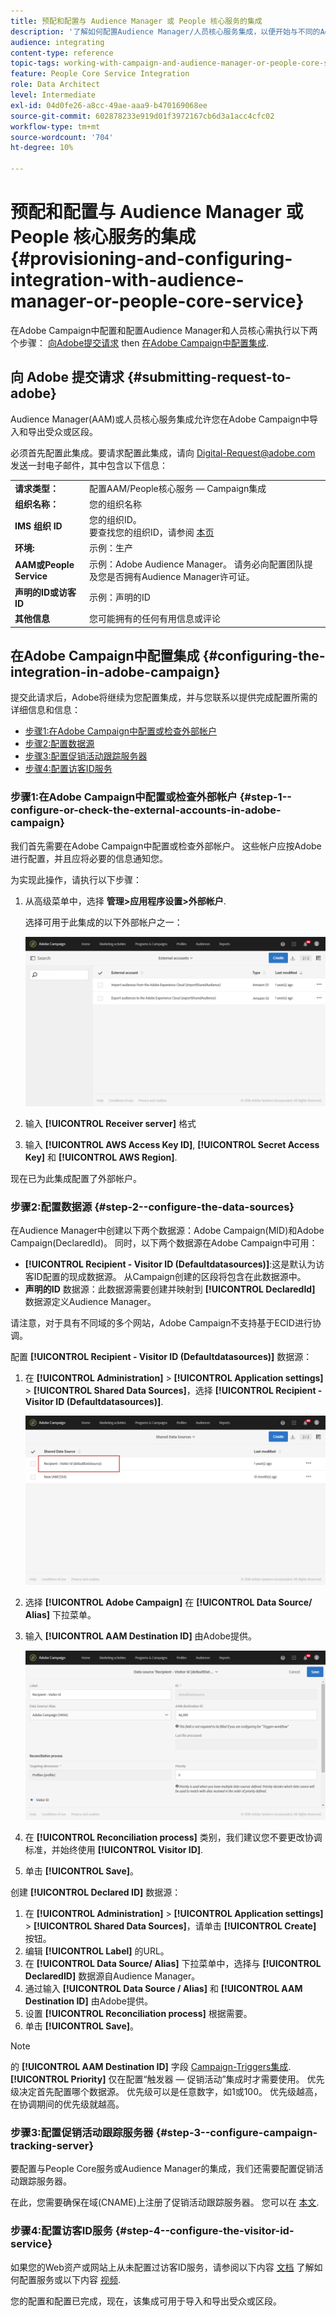 ```yaml
---
title: 预配和配置与 Audience Manager 或 People 核心服务的集成
description: '了解如何配置Audience Manager/人员核心服务集成，以便开始与不同的Adobe Experience Cloud解决方案共享受众或区段。 '
audience: integrating
content-type: reference
topic-tags: working-with-campaign-and-audience-manager-or-people-core-service
feature: People Core Service Integration
role: Data Architect
level: Intermediate
exl-id: 04d0fe26-a8cc-49ae-aaa9-b470169068ee
source-git-commit: 602878233e919d01f3972167cb6d3a1acc4cfc02
workflow-type: tm+mt
source-wordcount: '704'
ht-degree: 10%

---
```


# 预配和配置与 Audience Manager 或 People 核心服务的集成{#provisioning-and-configuring-integration-with-audience-manager-or-people-core-service}

在Adobe Campaign中配置和配置Audience Manager和人员核心需执行以下两个步骤： [向Adobe提交请求](#submitting-request-to-adobe) then [在Adobe Campaign中配置集成](#configuring-the-integration-in-adobe-campaign).

## 向 Adobe 提交请求 {#submitting-request-to-adobe}

Audience Manager(AAM)或人员核心服务集成允许您在Adobe Campaign中导入和导出受众或区段。

必须首先配置此集成。要请求配置此集成，请向 [Digital-Request@adobe.com](mailto:Digital-Request@adobe.com) 发送一封电子邮件，其中包含以下信息：

<table> 
 <tbody> 
  <tr> 
   <td> <strong>请求类型：</strong><br /> </td> 
   <td> 配置AAM/People核心服务 — Campaign集成 </td> 
  </tr> 
  <tr> 
   <td> <strong>组织名称：</strong><br /> </td> 
   <td> 您的组织名称 </td> 
  </tr> 
  <tr> 
   <td> <strong>IMS 组织 ID</strong><br /> </td> 
   <td> 您的组织ID。 <br> 要查找您的组织ID，请参阅 <a href="https://experienceleague.adobe.com/docs/core-services/interface/administration/organizations.html?lang=zh-Hans">本页</a></td> 
  </tr> 
  <tr> 
   <td> <strong>环境:</strong><br /> </td> 
   <td> 示例：生产 </td> 
  </tr> 
  <tr> 
   <td> <strong>AAM或People Service</strong><br /> </td> 
   <td> 示例：Adobe Audience Manager。 请务必向配置团队提及您是否拥有Audience Manager许可证。</td> 
  </tr> 
  <tr> 
   <td> <strong>声明的ID或访客ID</strong><br /> </td> 
   <td> 示例：声明的ID </td> 
  </tr> 
  <tr> 
   <td> <strong>其他信息</strong><br /> </td> 
   <td> 您可能拥有的任何有用信息或评论 </td> 
  </tr> 
 </tbody> 
</table>

## 在Adobe Campaign中配置集成 {#configuring-the-integration-in-adobe-campaign}

提交此请求后，Adobe将继续为您配置集成，并与您联系以提供完成配置所需的详细信息和信息：

* [步骤1:在Adobe Campaign中配置或检查外部帐户](#step-1--configure-or-check-the-external-accounts-in-adobe-campaign)
* [步骤2:配置数据源](#step-2--configure-the-data-sources)
* [步骤3:配置促销活动跟踪服务器](#step-3--configure-campaign-tracking-server)
* [步骤4:配置访客ID服务](#step-4--configure-the-visitor-id-service)

### 步骤1:在Adobe Campaign中配置或检查外部帐户 {#step-1--configure-or-check-the-external-accounts-in-adobe-campaign}

我们首先需要在Adobe Campaign中配置或检查外部帐户。 这些帐户应按Adobe进行配置，并且应将必要的信息通知您。

为实现此操作，请执行以下步骤：

1. 从高级菜单中，选择 **管理>应用程序设置>外部帐户**.

   选择可用于此集成的以下外部帐户之一：

   ![](assets/integration_aam_1.png)

1. 输入 **[!UICONTROL Receiver server]** 格式
1. 输入 **[!UICONTROL AWS Access Key ID]**, **[!UICONTROL Secret Access Key]** 和 **[!UICONTROL AWS Region]**.

现在已为此集成配置了外部帐户。

### 步骤2:配置数据源 {#step-2--configure-the-data-sources}

在Audience Manager中创建以下两个数据源：Adobe Campaign(MID)和Adobe Campaign(DeclaredId)。 同时，以下两个数据源在Adobe Campaign中可用：

* **[!UICONTROL Recipient - Visitor ID (Defaultdatasources)]**:这是默认为访客ID配置的现成数据源。 从Campaign创建的区段将包含在此数据源中。
* **声明的ID** 数据源：此数据源需要创建并映射到 **[!UICONTROL DeclaredId]** 数据源定义Audience Manager。

请注意，对于具有不同域的多个网站，Adobe Campaign不支持基于ECID进行协调。

配置 **[!UICONTROL Recipient - Visitor ID (Defaultdatasources)]** 数据源：

1. 在 **[!UICONTROL Administration]** > **[!UICONTROL Application settings]** > **[!UICONTROL Shared Data Sources]**，选择 **[!UICONTROL Recipient - Visitor ID (Defaultdatasources)]**.

   ![](assets/integration_aam_2.png)

1. 选择 **[!UICONTROL Adobe Campaign]** 在 **[!UICONTROL Data Source/ Alias]** 下拉菜单。
1. 输入 **[!UICONTROL AAM Destination ID]** 由Adobe提供。

   ![](assets/integration_aam_3.png)

1. 在 **[!UICONTROL Reconciliation process]** 类别，我们建议您不要更改协调标准，并始终使用 **[!UICONTROL Visitor ID]**.
1. 单击 **[!UICONTROL Save]**。

创建 **[!UICONTROL Declared ID]** 数据源：

1. 在 **[!UICONTROL Administration]** > **[!UICONTROL Application settings]** > **[!UICONTROL Shared Data Sources]**，请单击 **[!UICONTROL Create]** 按钮。
1. 编辑 **[!UICONTROL Label]** 的URL。
1. 在 **[!UICONTROL Data Source/ Alias]** 下拉菜单中，选择与 **[!UICONTROL DeclaredID]** 数据源自Audience Manager。
1. 通过输入 **[!UICONTROL Data Source / Alias]** 和 **[!UICONTROL AAM Destination ID]** 由Adobe提供。
1. 设置 **[!UICONTROL Reconciliation process]** 根据需要。
1. 单击 **[!UICONTROL Save]**。

>[!NOTE]
>
>的 **[!UICONTROL AAM Destination ID]** 字段 [Campaign-Triggers集成](../../integrating/using/configuring-triggers-in-experience-cloud.md). **[!UICONTROL Priority]** 仅在配置“触发器 — 促销活动”集成时才需要使用。 优先级决定首先配置哪个数据源。 优先级可以是任意数字，如1或100。 优先级越高，在协调期间的优先级就越高。

### 步骤3:配置促销活动跟踪服务器 {#step-3--configure-campaign-tracking-server}

要配置与People Core服务或Audience Manager的集成，我们还需要配置促销活动跟踪服务器。

在此，您需要确保在域(CNAME)上注册了促销活动跟踪服务器。 您可以在 [本文](https://helpx.adobe.com/cn/campaign/kb/domain-name-delegation.html).

### 步骤4:配置访客ID服务 {#step-4--configure-the-visitor-id-service}

如果您的Web资产或网站上从未配置过访客ID服务，请参阅以下内容 [文档](https://experienceleague.adobe.com/docs/id-service/using/implementation/setup-aam-analytics.html) 了解如何配置服务或以下内容 [视频](https://helpx.adobe.com/cn/marketing-cloud/how-to/email-marketing.html#step-two).

您的配置和配置已完成，现在，该集成可用于导入和导出受众或区段。
